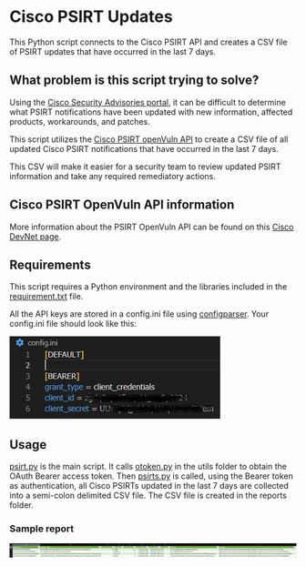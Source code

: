 # Cisco PSIRT Updates

This Python script connects to the Cisco PSIRT API and creates a CSV file of PSIRT updates that have occurred in the last 7 days.

## What problem is this script trying to solve?

Using the [Cisco Security Advisories portal](https://tools.cisco.com/security/center/publicationListing.x), it can be difficult to determine what PSIRT notifications have been updated with new information, affected products, workarounds, and patches.

This script utilizes the [Cisco PSIRT openVuln API](https://developer.cisco.com/docs/psirt/?utm_source=devblog&utm_medium=christophervandermade&utm_campaign=securex-page&utm_term=fy22-q2-0000&utm_content=log4j2andpsirt01-ww) to create a CSV file of all updated Cisco PSIRT notifications that have occurred in the last 7 days.

This CSV will make it easier for a security team to review updated PSIRT information and take any required remediatory actions.

## Cisco PSIRT OpenVuln API information

More information about the PSIRT OpenVuln API can be found on this [Cisco DevNet page](https://developer.cisco.com/psirt/).

## Requirements

This script requires a Python environment and the libraries included in the [requirement.txt](https://github.com/dirflash/psirt/blob/master/requirements.txt) file.

All the API keys are stored in a config.ini file using [configparser](https://docs.python.org/3/library/configparser.html). Your config.ini file should look like this:

![Sample config.ini file](https://github.com/dirflash/psirt/blob/master/images/config.jpg)

## Usage

[psirt.py](https://github.com/dirflash/psirt/blob/master/psirt.py) is the main script. It calls [otoken.py](https://github.com/dirflash/psirt/blob/master/utils/otoken.py) in the utils folder to obtain the OAuth Bearer access token. Then [psirts.py](https://github.com/dirflash/psirt/blob/master/utils/psirts.py) is called, using the Bearer token as authentication, all Cisco PSIRTs updated in the last 7 days are collected into a semi-colon delimited CSV file. The CSV file is created in the reports folder.

### Sample report

![This is a sample CSV report](https://github.com/dirflash/psirt/blob/master/images/sample_CSV.JPG)
